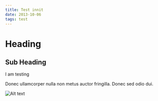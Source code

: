 ```yaml
---
title: Test innit
date: 2013-10-06
tags: test
---
```


# Heading

## Sub Heading 

I am testing

Donec ullamcorper nulla non metus auctor fringilla. Donec sed odio dui.

![Alt text](/images/lumia-2.jpg)